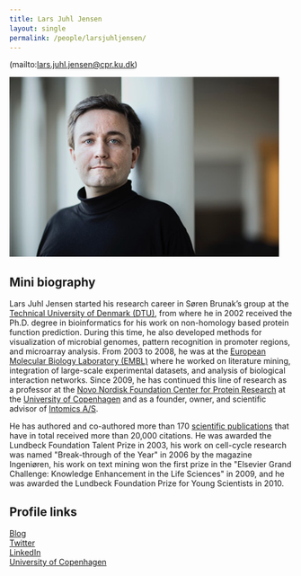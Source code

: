 ```yaml
---
title: Lars Juhl Jensen
layout: single
permalink: /people/larsjuhljensen/
---
```

(mailto:lars.juhl.jensen@cpr.ku.dk)

![Photo of Lars Juhl Jensen](people_larsjuhljensen_big.jpg)  

## Mini biography

Lars Juhl Jensen started his research career in Søren Brunak’s group at the [Technical University of Denmark (DTU)](http://www.dtu.dk/), from where he in 2002 received the Ph.D. degree in bioinformatics for his work on non-homology based protein function prediction. During this time, he also developed methods for visualization of microbial genomes, pattern recognition in promoter regions, and microarray analysis. From 2003 to 2008, he was at the [European Molecular Biology Laboratory (EMBL)](https://www.embl.de/) where he worked on literature mining, integration of large-scale experimental datasets, and analysis of biological interaction networks. Since 2009, he has continued this line of research as a professor at the [Novo Nordisk Foundation Center for Protein Research](http://www.cpr.ku.dk/) at the [University of Copenhagen](http://www.ku.dk/) and as a founder, owner, and scientific advisor of [Intomics A/S](https://www.intomics.com/).

He has authored and co-authored more than 170 [scientific publications](/publications/) that have in total received more than 20,000 citations. He was awarded the Lundbeck Foundation Talent Prize in 2003, his work on cell-cycle research was named "Break-through of the Year" in 2006 by the magazine Ingeniøren, his work on text mining won the first prize in the "Elsevier Grand Challenge: Knowledge Enhancement in the Life Sciences" in 2009, and he was awarded the Lundbeck Foundation Prize for Young Scientists in 2010.

## Profile links

[Blog](https://larsjuhljensen.wordpress.com/)  
[Twitter](https://twitter.com/larsjuhljensen)  
[LinkedIn](https://www.linkedin.com/in/larsjuhljensen/)  
[University of Copenhagen](http://www.cpr.ku.dk/staff/cnb/?pure=en/persons/343848)
